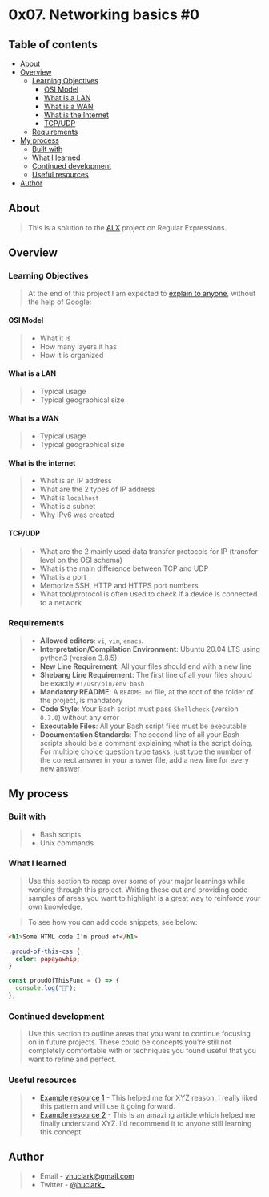 # 0x07. Networking basics #0

## Table of contents

- [About](#about)
- [Overview](#overview)
  - [Learning Objectives](#learning-objectives)
	- [OSI Model](#osi-model)
	- [What is a LAN](#what-is-a-lan)
	- [What is a WAN](#what-is-a-wan)
	- [What is the Internet](#what-is-the-internet)
	- [TCP/UDP](#tcpudp)
  - [Requirements](#requirements)
- [My process](#my-process)
  - [Built with](#built-with)
  - [What I learned](#what-i-learned)
  - [Continued development](#continued-development)
  - [Useful resources](#useful-resources)
- [Author](#author)

## About

> This is a solution to the [ALX](https://www.alxafrica.com/) project on Regular Expressions.

## Overview

### Learning Objectives

> At the end of this project I am expected to [explain to anyone](https://fs.blog/feynman-learning-technique/), without the help of Google:

#### OSI Model

> - What it is
> - How many layers it has
> - How it is organized

#### What is a LAN

> - Typical usage
> - Typical geographical size

#### What is a WAN

> - Typical usage
> - Typical geographical size

#### What is the internet

> - What is an IP address
> - What are the 2 types of IP address
> - What is `localhost`
> - What is a subnet
> - Why IPv6 was created

#### TCP/UDP

> - What are the 2 mainly used data transfer protocols for IP (transfer level on the OSI schema)
> - What is the main difference between TCP and UDP
> - What is a port
> - Memorize SSH, HTTP and HTTPS port numbers
> - What tool/protocol is often used to check if a device is connected to a network

### Requirements

> - **Allowed editors**: `vi`, `vim`, `emacs`.
> - **Interpretation/Compilation Environment**: Ubuntu 20.04 LTS using python3 (version 3.8.5).
> - **New Line Requirement**: All your files should end with a new line
> - **Shebang Line Requirement**: The first line of all your files should be exactly `#!/usr/bin/env bash`
> - **Mandatory README**: A `README.md` file, at the root of the folder of the project, is mandatory
> - **Code Style**: Your Bash script must pass `Shellcheck` (version `0.7.0`) without any error
> - **Executable Files**: All your Bash script files must be executable
> - **Documentation Standards**: The second line of all your Bash scripts should be a comment explaining what is the script doing.
For multiple choice question type tasks, just type the number of the correct answer in your answer file, add a new line for every new answer

## My process

### Built with

> - Bash scripts
> - Unix commands

### What I learned

> Use this section to recap over some of your major learnings while working through this project. Writing these out and providing code samples of areas you want to highlight is a great way to reinforce your own knowledge.

> To see how you can add code snippets, see below:

```html
<h1>Some HTML code I'm proud of</h1>
```

```css
.proud-of-this-css {
  color: papayawhip;
}
```

```js
const proudOfThisFunc = () => {
  console.log("🎉");
};
```

### Continued development

> Use this section to outline areas that you want to continue focusing on in future projects. These could be concepts you're still not completely comfortable with or techniques you found useful that you want to refine and perfect.

### Useful resources

> - [Example resource 1](https://www.example.com) - This helped me for XYZ reason. I really liked this pattern and will use it going forward.
> - [Example resource 2](https://www.example.com) - This is an amazing article which helped me finally understand XYZ. I'd recommend it to anyone still learning this concept.


## Author

> - Email - vhuclark@gmail.com
> - Twitter - [@huclark\_](https://www.twitter.com/huclark_)
